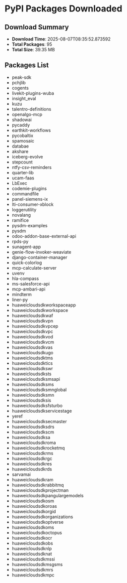 # PyPI Packages Downloaded

## Download Summary
- **Download Time**: 2025-08-07T08:35:52.873592
- **Total Packages**: 95
- **Total Size**: 39.35 MB

## Packages List
- peak-sdk
- pchjlib
- cogents
- livekit-plugins-wuba
- insight_eval
- kuzu
- talentro-definitions
- openalgo-mcp
- shadowai
- pycaddy
- earthkit-workflows
- pycobaltix
- spamosaic
- databae
- akshare
- iceberg-evolve
- stepcount
- ntfy-csv-reminders
- quarter-lib
- ucam-faas
- LbExec
- codemie-plugins
- commandfile
- panel-siemens-ix
- lti-consumer-xblock
- loggerutility
- novalang
- ramifice
- pysdm-examples
- pysdm
- odoo-addon-base-external-api
- rpds-py
- sunagent-app
- genie-flow-invoker-weaviate
- django-container-manager
- quick-colorlog
- mcp-calculate-server
- uvenv
- hla-compass
- ms-salesforce-api
- mcp-ambari-api
- mindterm
- liner-py
- huaweicloudsdkworkspaceapp
- huaweicloudsdkworkspace
- huaweicloudsdkwaf
- huaweicloudsdkvpn
- huaweicloudsdkvpcep
- huaweicloudsdkvpc
- huaweicloudsdkvod
- huaweicloudsdkvcm
- huaweicloudsdkvas
- huaweicloudsdkugo
- huaweicloudsdktms
- huaweicloudsdktics
- huaweicloudsdkswr
- huaweicloudsdksts
- huaweicloudsdksmsapi
- huaweicloudsdksms
- huaweicloudsdksmnglobal
- huaweicloudsdksmn
- huaweicloudsdksis
- huaweicloudsdksfsturbo
- huaweicloudsdkservicestage
- yeref
- huaweicloudsdksecmaster
- huaweicloudsdksdrs
- huaweicloudsdkscm
- huaweicloudsdksa
- huaweicloudsdkroma
- huaweicloudsdkrocketmq
- huaweicloudsdkrms
- huaweicloudsdkrgc
- huaweicloudsdkres
- huaweicloudsdkrds
- sarvamai
- huaweicloudsdkram
- huaweicloudsdkrabbitmq
- huaweicloudsdkprojectman
- huaweicloudsdkpangulargemodels
- huaweicloudsdkosm
- huaweicloudsdkoroas
- huaweicloudsdkorgid
- huaweicloudsdkorganizations
- huaweicloudsdkoptverse
- huaweicloudsdkoms
- huaweicloudsdkoctopus
- huaweicloudsdkocr
- huaweicloudsdkobs
- huaweicloudsdknlp
- huaweicloudsdknat
- huaweicloudsdkmssi
- huaweicloudsdkmsgsms
- huaweicloudsdkmrs
- huaweicloudsdkmpc
